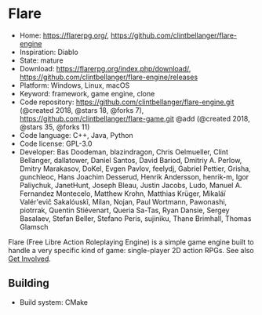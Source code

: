 # Flare

- Home: https://flarerpg.org/, https://github.com/clintbellanger/flare-engine
- Inspiration: Diablo
- State: mature
- Download: https://flarerpg.org/index.php/download/, https://github.com/clintbellanger/flare-engine/releases
- Platform: Windows, Linux, macOS
- Keyword: framework, game engine, clone
- Code repository: https://github.com/clintbellanger/flare-engine.git (@created 2018, @stars 18, @forks 7), https://github.com/clintbellanger/flare-game.git @add (@created 2018, @stars 35, @forks 11)
- Code language: C++, Java, Python
- Code license: GPL-3.0
- Developer: Bas Doodeman, blazindragon, Chris Oelmueller, Clint Bellanger, dallatower, Daniel Santos, David Bariod, Dmitriy A. Perlow, Dmitry Marakasov, DoKel, Evgen Pavlov, feelydj, Gabriel Pettier, Grisha, gunchleoc, Hans Joachim Desserud, Henrik Andersson, henrik-m, Igor Paliychuk, JanetHunt, Joseph Bleau, Justin Jacobs, Ludo, Manuel A. Fernandez Montecelo, Matthew Krohn, Matthias Krüger, Mikaláï Valér'evič Sakalóuskĩ, Milan, Nojan, Paul Wortmann, Pawonashi, piotrrak, Quentin Stiévenart, Queria Sa-Tas, Ryan Dansie, Sergey Basalaev, Stefan Beller, Stefano Peris, sujiniku, Thane Brimhall, Thomas Glamsch

Flare (Free Libre Action Roleplaying Engine) is a simple game engine built to handle a very specific kind of game: single-player 2D action RPGs.
See also [Get Involved](https://flarerpg.org/get-involved/).

## Building

- Build system: CMake
